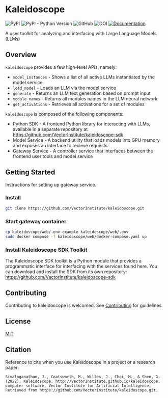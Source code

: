 # Kaleidoscope
![PyPI](https://img.shields.io/pypi/v/kscope)
![PyPI - Python Version](https://img.shields.io/pypi/pyversions/kscope)
![GitHub](https://img.shields.io/github/license/VectorInstitute/kaleidoscope)
![DOI](https://img.shields.io/badge/DOI-in--progress-blue)
[![Documentation](https://img.shields.io/badge/api-reference-lightgrey.svg)](https://kaleidoscope-sdk.readthedocs.io/en/latest/)

A user toolkit for analyzing and interfacing with Large Language Models (LLMs)

## Overview

``kaleidoscope`` provides a few high-level APIs, namely:

* `model_instances` - Shows a list of all active LLMs instantiated by the model service
* `load_model` - Loads an LLM via the model service
* `generate` - Returns an LLM text generation based on prompt input
* `module_names` - Returns all modules names in the LLM neural network
* `get_activations` - Retrieves all activations for a set of modules

``kaleidoscope`` is composed of the following components:

* Python SDK - A frontend Python library for interacting with LLMs, available in a separate repository at https://github.com/VectorInstitute/kaleidoscope-sdk
* Model Service - A backend utility that loads models into GPU memory and exposes an interface to recieve requests
* Gateway Service - A controller service that interfaces between the frontend user tools and model service


## Getting Started
Instructions for setting up gateway service.

### Install
```bash
git clone https://github.com/VectorInstitute/kaleidoscope.git
```

### Start gateway container
```bash
cp kaleidoscope/web/.env-example kaleidoscope/web/.env
sudo docker compose -f kaleidoscope/web/docker-compose.yaml up
```

### Install Kaleidoscope SDK Toolkit
The Kaleidoscope SDK toolkit is a Python module that provides a programmatic
interface for interfacing with the services found here. You can download and
install the SDK from its own repository:
https://github.com/VectorInstitute/kaleidoscope-sdk

## Contributing
Contributing to kaleidoscope is welcomed. See [Contributing](CONTRIBUTING) for
guidelines.

## License
[MIT](LICENSE)

## Citation
Reference to cite when you use Kaleidoscope in a project or a research paper:
```
Sivaloganathan, J., Coatsworth, M., Willes, J., Choi, M., & Shen, G. (2022). Kaleidoscope. http://VectorInstitute.github.io/kaleidoscope. computer software, Vector Institute for Artificial Intelligence. Retrieved from https://github.com/VectorInstitute/kaleidoscope.git.
```
